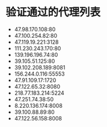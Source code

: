 # 验证通过的代理列表

 - 47.98.170.108:80
 - 47.100.254.82:80
 - 47.119.19.221:3128
 - 111.230.243.170:80
 - 139.196.196.74:80
 - 39.105.51.125:80
 - 39.102.208.189:8081
 - 156.244.0.116:55553
 - 47.91.109.17:1720
 - 47.122.65.32:8080
 - 218.77.183.214:5224
 - 47.251.74.38:50
 - 8.220.136.174:8008
 - 39.100.88.89:80
 - 47.122.56.158:8008
